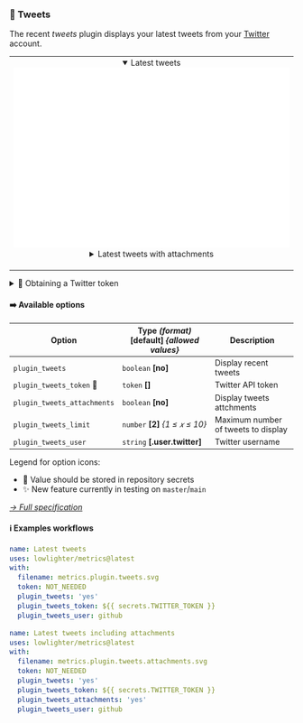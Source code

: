 ### 🐤 Tweets

The recent *tweets* plugin displays your latest tweets from your [Twitter](https://twitter.com) account.

<table>
  <td align="center">
    <details open><summary>Latest tweets</summary>
      <img src="https://github.com/lowlighter/lowlighter/blob/master/metrics.plugin.tweets.svg">
    </details>
    <details><summary>Latest tweets with attachments</summary>
      <img src="https://github.com/lowlighter/lowlighter/blob/master/metrics.plugin.tweets.attachments.svg">
    </details>
    <img width="900" height="1" alt="">
  </td>
</table>

<details>
<summary>💬 Obtaining a Twitter token</summary>

To get a Twitter token, you'll need to apply to the [developer program](https://apps.twitter.com).
It's a bit tedious, but it seems that requests are approved quite quickly.

Create an app from your [developer dashboard](https://developer.twitter.com/en/portal/dashboard) and register your bearer token in your repository secrets.

![Twitter token](/.github/readme/imgs/plugin_tweets_secrets.png)

</details>

#### ➡️ Available options

<!--options-->
| Option | Type *(format)* **[default]** *{allowed values}* | Description |
| ------ | -------------------------------- | ----------- |
| `plugin_tweets` | `boolean` **[no]** | Display recent tweets |
| `plugin_tweets_token` 🔐 | `token` **[]** | Twitter API token |
| `plugin_tweets_attachments` | `boolean` **[no]** | Display tweets attchments |
| `plugin_tweets_limit` | `number` **[2]** *{1 ≤ 𝑥 ≤ 10}* | Maximum number of tweets to display |
| `plugin_tweets_user` | `string` **[.user.twitter]** | Twitter username |


Legend for option icons:
* 🔐 Value should be stored in repository secrets
* ✨ New feature currently in testing on `master`/`main`
<!--/options-->

*[→ Full specification](metadata.yml)*

#### ℹ️ Examples workflows

<!--examples-->
```yaml
name: Latest tweets
uses: lowlighter/metrics@latest
with:
  filename: metrics.plugin.tweets.svg
  token: NOT_NEEDED
  plugin_tweets: 'yes'
  plugin_tweets_token: ${{ secrets.TWITTER_TOKEN }}
  plugin_tweets_user: github

```
```yaml
name: Latest tweets including attachments
uses: lowlighter/metrics@latest
with:
  filename: metrics.plugin.tweets.attachments.svg
  token: NOT_NEEDED
  plugin_tweets: 'yes'
  plugin_tweets_token: ${{ secrets.TWITTER_TOKEN }}
  plugin_tweets_attachments: 'yes'
  plugin_tweets_user: github

```
<!--/examples-->
